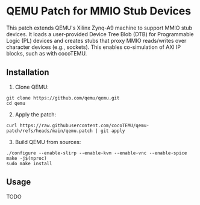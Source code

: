 # QEMU Patch for MMIO Stub Devices

This patch extends QEMU's Xilinx Zynq-A9 machine to support MMIO stub devices. It loads a user-provided Device Tree Blob (DTB) for Programmable Logic (PL) devices and creates stubs that proxy MMIO reads/writes over character devices (e.g., sockets). This enables co-simulation of AXI IP blocks, such as with cocoTEMU.

## Installation

1. Clone QEMU:  
```
git clone https://github.com/qemu/qemu.git
cd qemu
```

2. Apply the patch:  
```
curl https://raw.githubusercontent.com/cocoTEMU/qemu-patch/refs/heads/main/qemu.patch | git apply
```

3. Build QEMU from sources:
```
./configure --enable-slirp --enable-kvm --enable-vnc --enable-spice
make -j$(nproc)
sudo make install
```

## Usage

TODO
